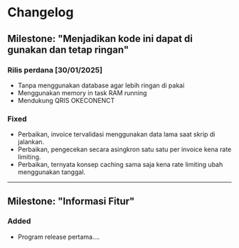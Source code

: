 # Changelog

## Milestone: "Menjadikan kode ini dapat di gunakan dan tetap ringan"
### Rilis perdana [30/01/2025]
- Tanpa menggunakan database agar lebih ringan di pakai
- Menggunakan memory in task RAM running 
- Mendukung QRIS OKECONENCT 

### Fixed
- Perbaikan, invoice tervalidasi menggunakan data lama saat skrip di jalankan.
- Perbaikan, pengecekan secara asingkron satu satu per invoice kena rate limiting.
- Perbaikan, ternyata konsep caching sama saja kena rate limiting ubah menggunakan tanggal.

---

## Milestone: "Informasi Fitur"
### Added
- Program release pertama....
